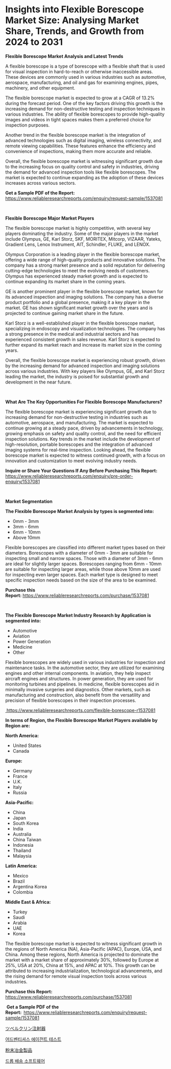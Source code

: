 <p><h1>Insights into Flexible Borescope Market Size: Analysing Market Share, Trends, and Growth from 2024 to 2031</h1></p><p><strong>Flexible Borescope Market Analysis and Latest Trends</strong></p>
<p><p>A flexible borescope is a type of borescope with a flexible shaft that is used for visual inspection in hard-to-reach or otherwise inaccessible areas. These devices are commonly used in various industries such as automotive, aerospace, manufacturing, and oil and gas for examining engines, pipes, machinery, and other equipment.</p><p>The flexible borescope market is expected to grow at a CAGR of 13.2% during the forecast period. One of the key factors driving this growth is the increasing demand for non-destructive testing and inspection techniques in various industries. The ability of flexible borescopes to provide high-quality images and videos in tight spaces makes them a preferred choice for inspection purposes.</p><p>Another trend in the flexible borescope market is the integration of advanced technologies such as digital imaging, wireless connectivity, and remote viewing capabilities. These features enhance the efficiency and convenience of inspections, making them more accurate and reliable.</p><p>Overall, the flexible borescope market is witnessing significant growth due to the increasing focus on quality control and safety in industries, driving the demand for advanced inspection tools like flexible borescopes. The market is expected to continue expanding as the adoption of these devices increases across various sectors.</p></p>
<p><strong>Get a Sample PDF of the Report:&nbsp;</strong> <a href="https://www.reliableresearchreports.com/enquiry/request-sample/1537081">https://www.reliableresearchreports.com/enquiry/request-sample/1537081</a></p>
<p>&nbsp;</p>
<p><strong>Flexible Borescope Major Market Players</strong></p>
<p><p>The flexible borescope market is highly competitive, with several key players dominating the industry. Some of the major players in the market include Olympus, GE, Karl Storz, SKF, MORITEX, Mitcorp, VIZAAR, Yateks, Gradient Lens, Lenox Instrument, AIT, Schindler, FLUKE, and LENOX.</p><p>Olympus Corporation is a leading player in the flexible borescope market, offering a wide range of high-quality products and innovative solutions. The company has a strong market presence and a solid reputation for delivering cutting-edge technologies to meet the evolving needs of customers. Olympus has experienced steady market growth and is expected to continue expanding its market share in the coming years.</p><p>GE is another prominent player in the flexible borescope market, known for its advanced inspection and imaging solutions. The company has a diverse product portfolio and a global presence, making it a key player in the market. GE has shown significant market growth over the years and is projected to continue gaining market share in the future.</p><p>Karl Storz is a well-established player in the flexible borescope market, specializing in endoscopy and visualization technologies. The company has a strong presence in the medical and industrial sectors and has experienced consistent growth in sales revenue. Karl Storz is expected to further expand its market reach and increase its market size in the coming years.</p><p>Overall, the flexible borescope market is experiencing robust growth, driven by the increasing demand for advanced inspection and imaging solutions across various industries. With key players like Olympus, GE, and Karl Storz leading the market, the industry is poised for substantial growth and development in the near future.</p></p>
<p>&nbsp;</p>
<p><strong>What Are The Key Opportunities For Flexible Borescope Manufacturers?</strong></p>
<p><p>The flexible borescope market is experiencing significant growth due to increasing demand for non-destructive testing in industries such as automotive, aerospace, and manufacturing. The market is expected to continue growing at a steady pace, driven by advancements in technology, growing emphasis on safety and quality control, and the need for efficient inspection solutions. Key trends in the market include the development of high-resolution, portable borescopes and the integration of advanced imaging systems for real-time inspection. Looking ahead, the flexible borescope market is expected to witness continued growth, with a focus on innovation and customization to meet evolving industry needs.</p></p>
<p><strong>Inquire or Share Your Questions If Any Before Purchasing This Report:</strong> <a href="https://www.reliableresearchreports.com/enquiry/pre-order-enquiry/1537081">https://www.reliableresearchreports.com/enquiry/pre-order-enquiry/1537081</a></p>
<p>&nbsp;</p>
<p><strong>Market Segmentation</strong></p>
<p><strong>The Flexible Borescope Market Analysis by types is segmented into:</strong></p>
<p><ul><li>0mm - 3mm</li><li>3mm - 6mm</li><li>6mm - 10mm</li><li>Above 10mm</li></ul></p>
<p><p>Flexible borescopes are classified into different market types based on their diameters. Borescopes with a diameter of 0mm - 3mm are suitable for inspecting small and narrow spaces. Those with a diameter of 3mm - 6mm are ideal for slightly larger spaces. Borescopes ranging from 6mm - 10mm are suitable for inspecting larger areas, while those above 10mm are used for inspecting even larger spaces. Each market type is designed to meet specific inspection needs based on the size of the area to be examined.</p></p>
<p><strong>Purchase this Report:&nbsp;</strong><a href="https://www.reliableresearchreports.com/purchase/1537081">https://www.reliableresearchreports.com/purchase/1537081</a></p>
<p>&nbsp;</p>
<p><strong>The Flexible Borescope Market Industry Research by Application is segmented into:</strong></p>
<p><ul><li>Automotive</li><li>Aviation</li><li>Power Generation</li><li>Medicine</li><li>Other</li></ul></p>
<p><p>Flexible borescopes are widely used in various industries for inspection and maintenance tasks. In the automotive sector, they are utilized for examining engines and other internal components. In aviation, they help inspect aircraft engines and structures. In power generation, they are used for monitoring turbines and pipelines. In medicine, flexible borescopes aid in minimally invasive surgeries and diagnostics. Other markets, such as manufacturing and construction, also benefit from the versatility and precision of flexible borescopes in their inspection processes.</p></p>
<p><a href="https://www.reliableresearchreports.com/flexible-borescope-r1537081">&nbsp;https://www.reliableresearchreports.com/flexible-borescope-r1537081</a></p>
<p><strong>In terms of Region, the Flexible Borescope Market Players available by Region are:</strong></p>
<p>
    <p> <strong> North America: </strong>
        <ul>
            <li>United States</li>
            <li>Canada</li>
        </ul>
        </p> 
    <p> <strong> Europe: </strong>
        <ul>
            <li>Germany</li>
            <li>France</li>
            <li>U.K.</li>
            <li>Italy</li>
            <li>Russia</li>
        </ul>
        </p> 
    <p> <strong> Asia-Pacific: </strong>
        <ul>
            <li>China</li>
            <li>Japan</li>
            <li>South Korea</li>
            <li>India</li>
            <li>Australia</li>
            <li>China Taiwan</li>
            <li>Indonesia</li>
            <li>Thailand</li>
            <li>Malaysia</li>
        </ul>
        </p> 
    <p> <strong> Latin America: </strong>
        <ul>
            <li>Mexico</li>
            <li>Brazil</li>
            <li>Argentina Korea</li>
            <li>Colombia</li>
        </ul>
        </p> 
    <p> <strong> Middle East & Africa: </strong>
        <ul>
            <li>Turkey</li>
            <li>Saudi</li>
            <li>Arabia</li>
            <li>UAE</li>
            <li>Korea</li>
        </ul>
    </p>
    </p>
<p><p>The flexible borescope market is expected to witness significant growth in the regions of North America (NA), Asia-Pacific (APAC), Europe, USA, and China. Among these regions, North America is projected to dominate the market with a market share of approximately 30%, followed by Europe at 25%, USA at 20%, China at 15%, and APAC at 10%. This growth can be attributed to increasing industrialization, technological advancements, and the rising demand for remote visual inspection tools across various industries.</p></p>
<p><strong>Purchase this Report: </strong><a href="https://www.reliableresearchreports.com/purchase/1537081">https://www.reliableresearchreports.com/purchase/1537081</a></p>
<p>&nbsp;<strong>Get a Sample PDF of the Report:&nbsp;&nbsp;</strong><a href="https://www.reliableresearchreports.com/enquiry/request-sample/1537081">https://www.reliableresearchreports.com/enquiry/request-sample/1537081</a></p>
<p><strong></strong></p>
<p><p><a href="https://medium.com/@amehdzmay/%E7%B5%90%E6%A0%B8%E8%8F%8C%E3%82%B7%E3%83%AA%E3%83%B3%E3%82%B8%E5%B8%82%E5%A0%B4-%E5%B8%82%E5%A0%B4%E3%82%B7%E3%82%A7%E3%82%A2-%E5%B8%82%E5%A0%B4%E5%8B%95%E5%90%91-%E3%81%8A%E3%82%88%E3%81%B3%E5%B0%86%E6%9D%A5%E3%81%AE%E6%88%90%E9%95%B7%E3%82%92%E6%8E%A2%E3%82%8B-8757299edddc">ツベルクリン注射器</a></p><p><a href="https://medium.com/@jaceykeebler2022/%EC%99%B8%EB%9E%98-%EC%9A%94%EC%9D%B8-%EA%B2%80%EC%82%AC-%EC%8B%9C%EC%9E%A5-%EA%B7%9C%EB%AA%A8-%EC%8B%9C%EC%9E%A5-%EC%A0%84%EB%A7%9D-%EB%B0%8F-%EC%8B%9C%EC%9E%A5-%EC%98%88%EC%B8%A1-2024%EB%85%84%EB%B6%80%ED%84%B0-2031%EB%85%84%EA%B9%8C%EC%A7%80-092163a02e44">어드벤티셔스 에이전트 테스트</a></p><p><a href="https://medium.com/@carolynsparkly/%E7%B2%89%E6%9C%AB%E5%86%B6%E9%87%91%E8%A3%BD%E5%93%81%E3%81%AE%E5%B8%82%E5%A0%B4%E5%8B%95%E5%90%91%E3%81%8A%E3%82%88%E3%81%B3%E5%B8%82%E5%A0%B4%E5%88%86%E6%9E%90%E3%81%AF-2024%E5%B9%B4%E3%81%8B%E3%82%892031%E5%B9%B4%E3%81%BE%E3%81%A7%E3%81%AE%E6%9C%9F%E9%96%93%E3%81%AB%E4%BA%88%E6%B8%AC%E3%81%95%E3%82%8C%E3%81%A6%E3%81%84%E3%81%BE%E3%81%99-6cbad2496c1c">粉末冶金製品</a></p><p><a href="https://medium.com/@bennyuigleyjks/%EB%93%9C%EB%9E%8D-%EB%B0%B0%EC%86%A1-%EC%86%8C%ED%94%84%ED%8A%B8%EC%9B%A8%EC%96%B4-%EC%8B%9C%EC%9E%A5-%EA%B7%9C%EB%AA%A8-%EC%8B%9C%EC%9E%A5-%EC%A0%84%EB%A7%9D-%EB%B0%8F-%EC%8B%9C%EC%9E%A5-%EC%98%88%EC%B8%A1-2024%EB%85%84%EB%B6%80%ED%84%B0-2031%EB%85%84%EA%B9%8C%EC%A7%80-7076f12d11ab">드롭 배송 소프트웨어</a></p></p>